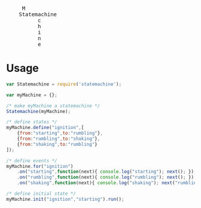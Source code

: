 <pre>     M
	Statemachine
          c
          h
          i
          n
          e
</pre>

Usage
=====
```javascript
var Statemachine = require('statemachine');

var myMachine = {};

/* make myMachine a statemachine */
Statemachine(myMachine); 

/* define states */
myMachine.define("ignition",[
	{from:"starting",to:"rumbling"},
	{from:"rumbling",to:"shaking"},
	{from:"shaking",to:"rumbling"}
]);

/* define events */
myMachine.for("ignition")
	.on("starting",function(next){ console.log("starting"); next(); });
	.on("rumbling",function(next){ console.log("rumbling"); next(); });
	.on("shaking",function(next){ console.log("shaking"); next("rumbling"); });

/* define initial state */
myMachine.init("ignition","starting").run();
```
